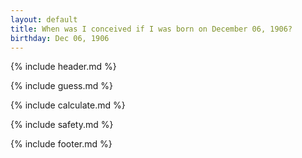 ```yaml
---
layout: default
title: When was I conceived if I was born on December 06, 1906?
birthday: Dec 06, 1906
---
```


{% include header.md %}

{% include guess.md %}

{% include calculate.md %}

{% include safety.md %}

{% include footer.md %}



